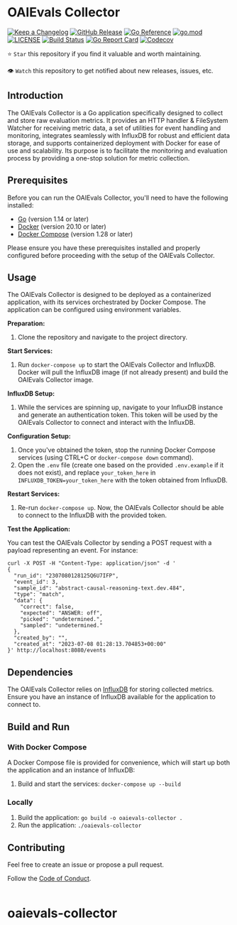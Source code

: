 # OAIEvals Collector

[![Keep a Changelog](https://img.shields.io/badge/changelog-Keep%20a%20Changelog-%23E05735)](CHANGELOG.md)
[![GitHub Release](https://img.shields.io/github/v/release/oaievals-collector/seed)](https://github.com/oaievals-collector/seed/releases)
[![Go Reference](https://pkg.go.dev/badge/github.com/oaievals-collector/seed.svg)](https://pkg.go.dev/github.com/oaievals-collector/seed)
[![go.mod](https://img.shields.io/github/go-mod/go-version/oaievals-collector/seed)](go.mod)
[![LICENSE](https://img.shields.io/github/license/oaievals-collector/seed)](LICENSE)
[![Build Status](https://img.shields.io/github/actions/workflow/status/oaievals-collector/seed/build.yml?branch=main)](https://github.com/oaievals-collector/seed/actions?query=workflow%3Abuild+branch%3Amain)
[![Go Report Card](https://goreportcard.com/badge/github.com/oaievals-collector/seed)](https://goreportcard.com/report/github.com/oaievals-collector/seed)
[![Codecov](https://codecov.io/gh/oaievals-collector/seed/branch/main/graph/badge.svg)](https://codecov.io/gh/oaievals-collector/seed)

⭐ `Star` this repository if you find it valuable and worth maintaining.

👁 `Watch` this repository to get notified about new releases, issues, etc.

## Introduction

The OAIEvals Collector is a Go application specifically designed to collect and store raw evaluation metrics. It provides an HTTP handler & FileSystem Watcher for receiving metric data, a set of utilities for event handling and monitoring, integrates seamlessly with InfluxDB for robust and efficient data storage, and supports containerized deployment with Docker for ease of use and scalability. Its purpose is to facilitate the monitoring and evaluation process by providing a one-stop solution for metric collection.

## Prerequisites

Before you can run the OAIEvals Collector, you'll need to have the following installed:

- [Go](https://golang.org/dl/) (version 1.14 or later)
- [Docker](https://www.docker.com/products/docker-desktop) (version 20.10 or later)
- [Docker Compose](https://docs.docker.com/compose/install/) (version 1.28 or later)

Please ensure you have these prerequisites installed and properly configured before proceeding with the setup of the OAIEvals Collector.

## Usage

The OAIEvals Collector is designed to be deployed as a containerized application, with its services orchestrated by Docker Compose. The application can be configured using environment variables.

**Preparation:**

1. Clone the repository and navigate to the project directory.

**Start Services:**

1. Run `docker-compose up` to start the OAIEvals Collector and InfluxDB. Docker will pull the InfluxDB image (if not already present) and build the OAIEvals Collector image.

**InfluxDB Setup:**

1. While the services are spinning up, navigate to your InfluxDB instance and generate an authentication token. This token will be used by the OAIEvals Collector to connect and interact with the InfluxDB.

**Configuration Setup:**

1. Once you've obtained the token, stop the running Docker Compose services (using CTRL+C or `docker-compose down` command).
2. Open the `.env` file (create one based on the provided `.env.example` if it does not exist), and replace `your_token_here` in `INFLUXDB_TOKEN=your_token_here` with the token obtained from InfluxDB.

**Restart Services:**

1. Re-run `docker-compose up`. Now, the OAIEvals Collector should be able to connect to the InfluxDB with the provided token.

**Test the Application:**

You can test the OAIEvals Collector by sending a POST request with a payload representing an event. For instance:

```shell
curl -X POST -H "Content-Type: application/json" -d '
{
  "run_id": "2307080128125Q6U7IFP",
  "event_id": 3,
  "sample_id": "abstract-causal-reasoning-text.dev.484",
  "type": "match",
  "data": {
    "correct": false,
    "expected": "ANSWER: off",
    "picked": "undetermined.",
    "sampled": "undetermined."
  },
  "created_by": "",
  "created_at": "2023-07-08 01:28:13.704853+00:00"
}' http://localhost:8080/events
```

## Dependencies

The OAIEvals Collector relies on [InfluxDB](https://www.influxdata.com/) for storing collected metrics. Ensure you have an instance of InfluxDB available for the application to connect to.

## Build and Run

### With Docker Compose

A Docker Compose file is provided for convenience, which will start up both the application and an instance of InfluxDB:

1. Build and start the services: `docker-compose up --build`

### Locally

1. Build the application: `go build -o oaievals-collector .`
1. Run the application: `./oaievals-collector`

## Contributing

Feel free to create an issue or propose a pull request.

Follow the [Code of Conduct](CODE_OF_CONDUCT.md).

```

```
# oaievals-collector
